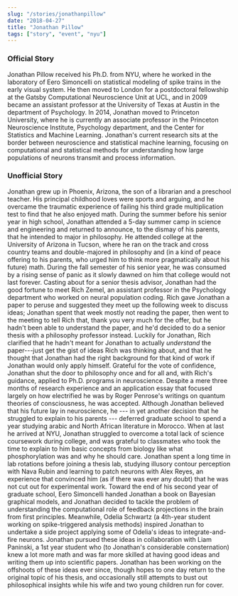 ```yaml
---
slug: "/stories/jonathanpillow"
date: "2018-04-27"
title: "Jonathan Pillow"
tags: ["story", "event", "nyu"]
---
```

### Official Story
Jonathan Pillow received his Ph.D. from NYU, where he worked in the laboratory of Eero Simoncelli on statistical modeling of spike trains in the early visual system. He then moved to London for a postdoctoral fellowship at the Gatsby Computational Neuroscience Unit at UCL, and in 2009 became an assistant professor at the University of Texas at Austin in the department of Psychology. In 2014, Jonathan moved to Princeton University, where he is currently an associate professor in the Princeton Neuroscience Institute, Psychology department, and the Center for Statistics and Machine Learning. Jonathan's current research sits at the border between neuroscience and statistical machine learning, focusing on computational and statistical methods for understanding how large populations of neurons transmit and process information.

### Unofficial Story
Jonathan grew up in Phoenix, Arizona, the son of a librarian and a preschool teacher. His principal childhood loves were sports and arguing, and he overcame the traumatic experience of failing his third grade multiplication test to find that he also enjoyed math. During the summer before his senior year in high school, Jonathan attended a 5-day summer camp in science and engineering and returned to announce, to the dismay of his parents, that he intended to major in philosophy. He attended college at the University of Arizona in Tucson, where he ran on the track and cross country teams and double-majored in philosophy and (in a kind of peace offering to his parents, who urged him to think more pragmatically about his future) math. During the fall semester of his senior year, he was consumed by a rising sense of panic as it slowly dawned on him that college would not last forever. Casting about for a senior thesis advisor, Jonathan had the good fortune to meet Rich Zemel, an assistant professor in the Psychology department who worked on neural population coding. Rich gave Jonathan a paper to peruse and suggested they meet up the following week to discuss ideas; Jonathan spent that week mostly not reading the paper, then went to the meeting to tell Rich that, thank you very much for the offer, but he hadn't been able to understand the paper, and he'd decided to do a senior thesis with a philosophy professor instead. Luckily for Jonathan, Rich clarified that he hadn't meant for Jonathan to actually *understand* the paper---just get the gist of ideas Rich was thinking about, and that he thought that Jonathan had the right background for that kind of work if Jonathan would only apply himself. Grateful for the vote of confidence, Jonathan shut the door to philosophy once and for all and, with Rich's guidance, applied to Ph.D. programs in neuroscience. Despite a mere three months of research experience and an application essay that focused largely on how electrified he was by Roger Penrose's writings on quantum theories of consciousness, he was accepted. Although Jonathan believed that his future lay in neuroscience, he --- in yet another decision that he struggled to explain to his parents --- deferred graduate school to spend a year studying arabic and North African literature in Morocco. When at last he arrived at NYU, Jonathan struggled to overcome a total lack of science coursework during college, and was grateful to classmates who took the time to explain to him basic concepts from biology like what phosphorylation was and why he should care. Jonathan spent a long time in lab rotations before joining a thesis lab, studying illusory contour perception with Nava Rubin and learning to patch neurons with Alex Reyes, an experience that convinced him (as if there was ever any doubt) that he was not cut out for experimental work. Toward the end of his second year of graduate school, Eero Simoncelli handed Jonathan a book on Bayesian graphical models, and Jonathan decided to tackle the problem of understanding the computational role of feedback projections in the brain from first principles. Meanwhile, Odelia Schwartz (a 4th-year student working on spike-triggered analysis methods) inspired Jonathan to undertake a side project applying some of Odelia's ideas to integrate-and-fire neurons. Jonathan pursued these ideas in collaboration with Liam Paninski, a 1st year student who (to Jonathan's considerable consternation) knew a lot more math and was far more skilled at having good ideas and writing them up into scientific papers. Jonathan has been working on the offshoots of these ideas ever since, though hopes to one day return to the original topic of his thesis, and occasionally still attempts to bust out philosophical insights while his wife and two young children run for cover.